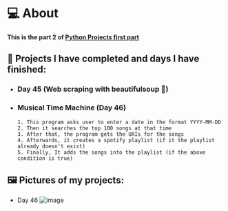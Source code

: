 # 💻 About 
**This is the part 2 of [Python Projects first part](https://github.com/Damsith-LK/Udemy-Projects)**


## 🚀 Projects I have completed and days I have finished:

- ### Day 45 (Web scraping with beautifulsoup 🍲)

- ### Musical Time Machine (Day 46)
      1. This program asks user to enter a date in the format YYYY-MM-DD
      2. Then it searches the top 100 songs at that time
      3. After that, the program gets the URIs for the songs
      4. Afterwards, it creates a spotify playlist (if it the playlist already doesn't exist)
      5. Finally, It adds the songs into the playlist (if the above condition is true)



## 🖼️ Pictures of my projects:
 - Day 46
 ![image](https://user-images.githubusercontent.com/113516635/236404000-f74a3c18-d478-4ce5-b87f-ee7447927850.png)
